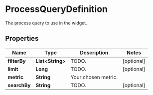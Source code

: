 

# ProcessQueryDefinition

The process query to use in the widget.
## Properties

Name | Type | Description | Notes
------------ | ------------- | ------------- | -------------
**filterBy** | **List&lt;String&gt;** | TODO. |  [optional]
**limit** | **Long** | TODO. |  [optional]
**metric** | **String** | Your chosen metric. | 
**searchBy** | **String** | TODO. |  [optional]



